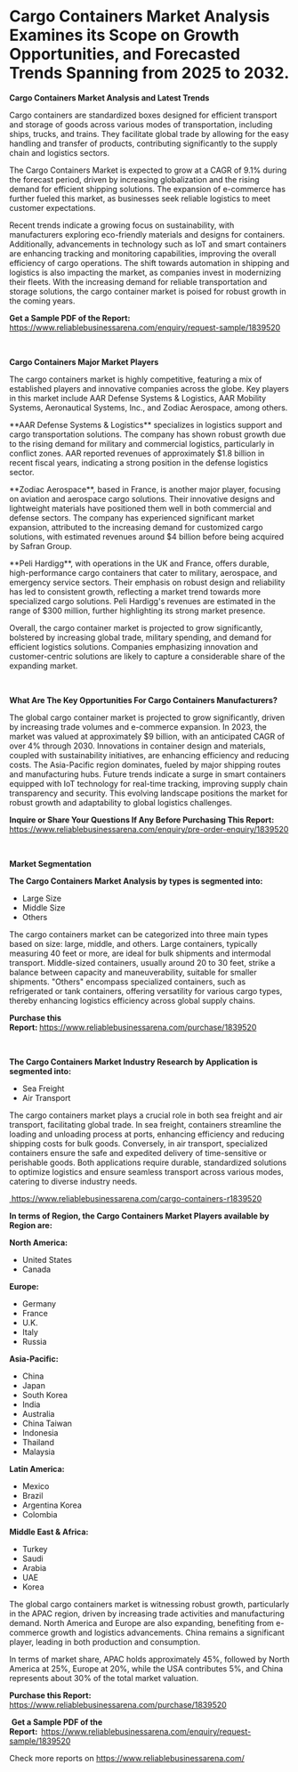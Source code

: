 <p><h1>Cargo Containers Market Analysis Examines its Scope on Growth Opportunities, and Forecasted Trends Spanning from 2025 to 2032.</h1></p><p><strong>Cargo Containers Market Analysis and Latest Trends</strong></p>
<p><p>Cargo containers are standardized boxes designed for efficient transport and storage of goods across various modes of transportation, including ships, trucks, and trains. They facilitate global trade by allowing for the easy handling and transfer of products, contributing significantly to the supply chain and logistics sectors.</p><p>The Cargo Containers Market is expected to grow at a CAGR of 9.1% during the forecast period, driven by increasing globalization and the rising demand for efficient shipping solutions. The expansion of e-commerce has further fueled this market, as businesses seek reliable logistics to meet customer expectations. </p><p>Recent trends indicate a growing focus on sustainability, with manufacturers exploring eco-friendly materials and designs for containers. Additionally, advancements in technology such as IoT and smart containers are enhancing tracking and monitoring capabilities, improving the overall efficiency of cargo operations. The shift towards automation in shipping and logistics is also impacting the market, as companies invest in modernizing their fleets. With the increasing demand for reliable transportation and storage solutions, the cargo container market is poised for robust growth in the coming years.</p></p>
<p><strong>Get a Sample PDF of the Report:&nbsp;</strong> <a href="https://www.reliablebusinessarena.com/enquiry/request-sample/1839520?utm_campaign=2031&utm_medium=2&utm_source=Github&utm_content=ia&utm_term=19022025&utm_id=cargo-containers">https://www.reliablebusinessarena.com/enquiry/request-sample/1839520</a></p>
<p>&nbsp;</p>
<p><strong>Cargo Containers Major Market Players</strong></p>
<p><p>The cargo containers market is highly competitive, featuring a mix of established players and innovative companies across the globe. Key players in this market include AAR Defense Systems & Logistics, AAR Mobility Systems, Aeronautical Systems, Inc., and Zodiac Aerospace, among others.</p><p>**AAR Defense Systems & Logistics** specializes in logistics support and cargo transportation solutions. The company has shown robust growth due to the rising demand for military and commercial logistics, particularly in conflict zones. AAR reported revenues of approximately $1.8 billion in recent fiscal years, indicating a strong position in the defense logistics sector.</p><p>**Zodiac Aerospace**, based in France, is another major player, focusing on aviation and aerospace cargo solutions. Their innovative designs and lightweight materials have positioned them well in both commercial and defense sectors. The company has experienced significant market expansion, attributed to the increasing demand for customized cargo solutions, with estimated revenues around $4 billion before being acquired by Safran Group.</p><p>**Peli Hardigg**, with operations in the UK and France, offers durable, high-performance cargo containers that cater to military, aerospace, and emergency service sectors. Their emphasis on robust design and reliability has led to consistent growth, reflecting a market trend towards more specialized cargo solutions. Peli Hardigg's revenues are estimated in the range of $300 million, further highlighting its strong market presence.</p><p>Overall, the cargo container market is projected to grow significantly, bolstered by increasing global trade, military spending, and demand for efficient logistics solutions. Companies emphasizing innovation and customer-centric solutions are likely to capture a considerable share of the expanding market.</p></p>
<p>&nbsp;</p>
<p><strong>What Are The Key Opportunities For Cargo Containers Manufacturers?</strong></p>
<p><p>The global cargo container market is projected to grow significantly, driven by increasing trade volumes and e-commerce expansion. In 2023, the market was valued at approximately $9 billion, with an anticipated CAGR of over 4% through 2030. Innovations in container design and materials, coupled with sustainability initiatives, are enhancing efficiency and reducing costs. The Asia-Pacific region dominates, fueled by major shipping routes and manufacturing hubs. Future trends indicate a surge in smart containers equipped with IoT technology for real-time tracking, improving supply chain transparency and security. This evolving landscape positions the market for robust growth and adaptability to global logistics challenges.</p></p>
<p><strong>Inquire or Share Your Questions If Any Before Purchasing This Report:</strong> <a href="https://www.reliablebusinessarena.com/enquiry/pre-order-enquiry/1839520?utm_campaign=2031&utm_medium=2&utm_source=Github&utm_content=ia&utm_term=19022025&utm_id=cargo-containers">https://www.reliablebusinessarena.com/enquiry/pre-order-enquiry/1839520</a></p>
<p>&nbsp;</p>
<p><strong>Market Segmentation</strong></p>
<p><strong>The Cargo Containers Market Analysis by types is segmented into:</strong></p>
<p><ul><li>Large Size</li><li>Middle Size</li><li>Others</li></ul></p>
<p><p>The cargo containers market can be categorized into three main types based on size: large, middle, and others. Large containers, typically measuring 40 feet or more, are ideal for bulk shipments and intermodal transport. Middle-sized containers, usually around 20 to 30 feet, strike a balance between capacity and maneuverability, suitable for smaller shipments. "Others" encompass specialized containers, such as refrigerated or tank containers, offering versatility for various cargo types, thereby enhancing logistics efficiency across global supply chains.</p></p>
<p><strong>Purchase this Report:&nbsp;</strong><a href="https://www.reliablebusinessarena.com/purchase/1839520?utm_campaign=2031&utm_medium=2&utm_source=Github&utm_content=ia&utm_term=19022025&utm_id=cargo-containers">https://www.reliablebusinessarena.com/purchase/1839520</a></p>
<p>&nbsp;</p>
<p><strong>The Cargo Containers Market Industry Research by Application is segmented into:</strong></p>
<p><ul><li>Sea Freight</li><li>Air Transport</li></ul></p>
<p><p>The cargo containers market plays a crucial role in both sea freight and air transport, facilitating global trade. In sea freight, containers streamline the loading and unloading process at ports, enhancing efficiency and reducing shipping costs for bulk goods. Conversely, in air transport, specialized containers ensure the safe and expedited delivery of time-sensitive or perishable goods. Both applications require durable, standardized solutions to optimize logistics and ensure seamless transport across various modes, catering to diverse industry needs.</p></p>
<p><a href="https://www.reliablebusinessarena.com/cargo-containers-r1839520?utm_campaign=2031&utm_medium=2&utm_source=Github&utm_content=ia&utm_term=19022025&utm_id=cargo-containers">&nbsp;https://www.reliablebusinessarena.com/cargo-containers-r1839520</a></p>
<p><strong>In terms of Region, the Cargo Containers Market Players available by Region are:</strong></p>
<p>
    <p> <strong> North America: </strong>
        <ul>
            <li>United States</li>
            <li>Canada</li>
        </ul>
        </p> 
    <p> <strong> Europe: </strong>
        <ul>
            <li>Germany</li>
            <li>France</li>
            <li>U.K.</li>
            <li>Italy</li>
            <li>Russia</li>
        </ul>
        </p> 
    <p> <strong> Asia-Pacific: </strong>
        <ul>
            <li>China</li>
            <li>Japan</li>
            <li>South Korea</li>
            <li>India</li>
            <li>Australia</li>
            <li>China Taiwan</li>
            <li>Indonesia</li>
            <li>Thailand</li>
            <li>Malaysia</li>
        </ul>
        </p> 
    <p> <strong> Latin America: </strong>
        <ul>
            <li>Mexico</li>
            <li>Brazil</li>
            <li>Argentina Korea</li>
            <li>Colombia</li>
        </ul>
        </p> 
    <p> <strong> Middle East & Africa: </strong>
        <ul>
            <li>Turkey</li>
            <li>Saudi</li>
            <li>Arabia</li>
            <li>UAE</li>
            <li>Korea</li>
        </ul>
    </p>
    </p>
<p><p>The global cargo containers market is witnessing robust growth, particularly in the APAC region, driven by increasing trade activities and manufacturing demand. North America and Europe are also expanding, benefiting from e-commerce growth and logistics advancements. China remains a significant player, leading in both production and consumption. </p><p>In terms of market share, APAC holds approximately 45%, followed by North America at 25%, Europe at 20%, while the USA contributes 5%, and China represents about 30% of the total market valuation.</p></p>
<p><strong>Purchase this Report: </strong><a href="https://www.reliablebusinessarena.com/purchase/1839520?utm_campaign=2031&utm_medium=2&utm_source=Github&utm_content=ia&utm_term=19022025&utm_id=cargo-containers">https://www.reliablebusinessarena.com/purchase/1839520</a></p>
<p>&nbsp;<strong>Get a Sample PDF of the Report:&nbsp;&nbsp;</strong><a href="https://www.reliablebusinessarena.com/enquiry/request-sample/1839520?utm_campaign=2031&utm_medium=2&utm_source=Github&utm_content=ia&utm_term=19022025&utm_id=cargo-containers">https://www.reliablebusinessarena.com/enquiry/request-sample/1839520</a></p>
<p><strong></strong></p>
<p>Check more reports on <a href="https://www.reliablebusinessarena.com/?utm_campaign=2031&utm_medium=2&utm_source=Github&utm_content=ia&utm_term=19022025&utm_id=cargo-containers">https://www.reliablebusinessarena.com/</a></p>